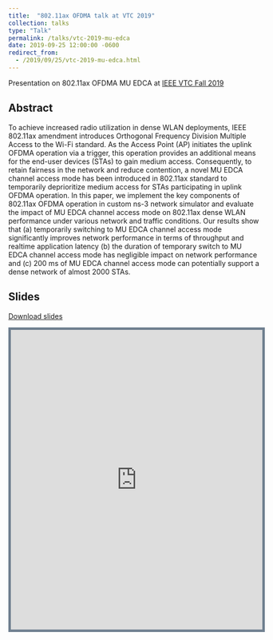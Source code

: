```yaml
---
title:  "802.11ax OFDMA talk at VTC 2019"
collection: talks
type: "Talk"
permalink: /talks/vtc-2019-mu-edca
date: 2019-09-25 12:00:00 -0600
redirect_from: 
  - /2019/09/25/vtc-2019-mu-edca.html
---
```

Presentation on 802.11ax OFDMA MU EDCA at [IEEE VTC Fall 2019](https://www.ieeevtc.org/vtc2019fall/)

## Abstract

To achieve increased radio utilization in dense WLAN deployments, IEEE 802.11ax amendment introduces Orthogonal 
Frequency Division Multiple Access to the Wi-Fi standard. As the Access Point (AP) initiates 
the uplink OFDMA operation via a trigger, this operation provides an additional means for the end-user devices (STAs) to gain
medium access. Consequently, to retain fairness in the network
and reduce contention, a novel MU EDCA channel access mode
has been introduced in 802.11ax standard to temporarily deprioritize
medium access for STAs participating in uplink OFDMA
operation. In this paper, we implement the key components of
802.11ax OFDMA operation in custom ns-3 network simulator
and evaluate the impact of MU EDCA channel access mode
on 802.11ax dense WLAN performance under various network
and traffic conditions. Our results show that (a) temporarily
switching to MU EDCA channel access mode significantly improves
network performance in terms of throughput and realtime
application latency (b) the duration of temporary switch to
MU EDCA channel access mode has negligible impact on network
performance and (c) 200 ms of MU EDCA channel access mode
can potentially support a dense network of almost 2000 STAs.

## Slides

[Download slides][slides]

<iframe src="https://docs.google.com/viewer?url=https://github.com/sharan-naribole/sharan-naribole.github.io/raw/master/files/vtc_2019_mu_edca.pdf&embedded=true" width="100%" height="600px" style="border:thick solid #708090 ;">Your browser does not support the PDF embedding. </iframe>

[slides]: https://github.com/sharan-naribole/sharan-naribole.github.io/raw/master/files/vtc_2019_mu_edca.pdf